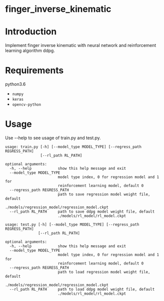 # finger_inverse_kinematic

# Introduction
Implement finger inverse kinematic with  neural network and reinforcement learning algorithm ddpg.


# Requirements
python3.6
- `numpy`
- `keras`
- `opencv-python`

# Usage
Use --help to see usage of train.py and test.py.
```
usage: train.py [-h] [--model_type MODEL_TYPE] [--regress_path REGRESS_PATH]
                [--rl_path RL_PATH]

optional arguments:
  -h, --help            show this help message and exit
  --model_type MODEL_TYPE
                        model type index, 0 for regression model and 1 for
                        reinforcement learning model, default 0
  --regress_path REGRESS_PATH
                        path to save regression model weight file, default
                        ./models/regression_model/regression_model.ckpt
  --rl_path RL_PATH     path to save ddpg model weight file, default
                        ./models/rl_model/rl_model.ckpt
```

```
usage: test.py [-h] [--model_type MODEL_TYPE] [--regress_path REGRESS_PATH]
               [--rl_path RL_PATH]

optional arguments:
  -h, --help            show this help message and exit
  --model_type MODEL_TYPE
                        model type index, 0 for regression model and 1 for
                        reinforcement learning model, default 0
  --regress_path REGRESS_PATH
                        path to load regression model weight file, default
                        ./models/regression_model/regression_model.ckpt
  --rl_path RL_PATH     path to load ddpg model weight file, default
                        ./models/rl_model/rl_model.ckpt
```
